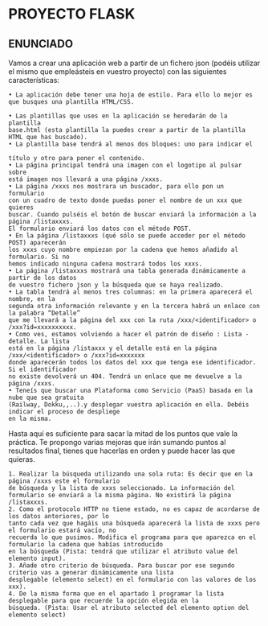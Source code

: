 # PROYECTO FLASK 

## ENUNCIADO 

Vamos a crear una aplicación web a partir de un fichero json (podéis utilizar el mismo que empleásteis en vuestro proyecto) con las siguientes características:

    • La aplicación debe tener una hoja de estilo. Para ello lo mejor es 
    que busques una plantilla HTML/CSS.
    
    • Las plantillas que uses en la aplicación se heredarán de la plantilla 
    base.html (esta plantilla la puedes crear a partir de la plantilla HTML que has buscado).
    • La plantilla base tendrá al menos dos bloques: uno para indicar el 
    
    título y otro para poner el contenido.
    • La página principal tendrá una imagen con el logotipo al pulsar sobre 
    está imagen nos llevará a una página /xxxs.
    • La página /xxxs nos mostrara un buscador, para ello pon un formulario 
    con un cuadro de texto donde puedas poner el nombre de un xxx que quieres
    buscar. Cuando pulséis el botón de buscar enviará la información a la página /listaxxxs. 
    El formulario enviará los datos con el método POST.
    • En la página /listaxxxs (qué sólo se puede acceder por el método POST) aparecerán 
    los xxxs cuyo nombre empiezan por la cadena que hemos añadido al formulario. Si no 
    hemos indicado ninguna cadena mostrará todos los xxxs.
    • La página /listaxxxs mostrará una tabla generada dinámicamente a partir de los datos 
    de vuestro fichero json y la búsqueda que se haya realizado.
    • La tabla tendrá al menos tres columnas: en la primera aparecerá el nombre, en la 
    segunda otra información relevante y en la tercera habrá un enlace con la palabra “Detalle” 
    que me llevará a la página del xxx con la ruta /xxx/<identificador> o /xxx?id=xxxxxxxxxx.
    • Como ves, estamos volviendo a hacer el patrón de diseño : Lista - detalle. La lista 
    está en la página /listaxxx y el detalle está en la página /xxx/<identificador> o /xxx?id=xxxxxxx 
    donde aparecerán todos los datos del xxx que tenga ese identificador. Si el identificador 
    no existe devolverá un 404. Tendrá un enlace que me devuelve a la página /xxxs.
    • Teneís que buscar una Plataforma como Servicio (PaaS) basada en la nube que sea gratuita 
    (Railway, Dokku,,..).y desplegar vuestra aplicación en ella. Debéis indicar el proceso de despliege 
    en la misma.
    
Hasta aquí es suficiente para sacar la mitad de los puntos que vale la práctica. Te propongo varias mejoras que irán sumando puntos al resultados final, tienes que hacerlas en orden y puede hacer las que quieras.

    1. Realizar la búsqueda utilizando una sola ruta: Es decir que en la página /xxxs este el formulario 
    de búsqueda y la lista de xxxs seleccionado. La información del formulario se enviará a la misma página. No existirá la página /listaxxxs.
    2. Como el protocolo HTTP no tiene estado, no es capaz de acordarse de los datos anteriores, por lo
    tanto cada vez que hagáis una búsqueda aparecerá la lista de xxxs pero el formulario estará vacío, no 
    recuerda lo que pusimos. Modifica el programa para que aparezca en el formulario la cadena que habías introducido 
    en la búsqueda (Pista: tendrá que utilizar el atributo value del elemento input).
    3. Añade otro criterio de búsqueda. Para buscar por ese segundo criterio vas a generar dinámicamente una lista 
    desplegable (elemento select) en el formulario con las valores de los xxx). 
    4. De la misma forma que en el apartado 1 programar la lista desplegable para que recuerde la opción elegida en la 
    búsqueda. (Pista: Usar el atributo selected del elemento option del elemento select)
